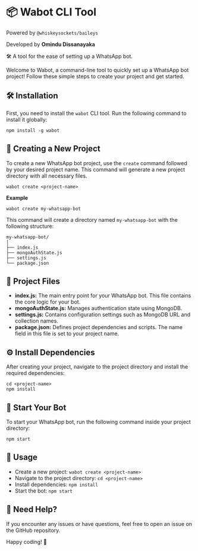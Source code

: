 📦 Wabot CLI Tool
=================

Powered by `@whiskeysockets/baileys`

Developed by **Omindu Dissanayaka**

🛠️ A tool for the ease of setting up a WhatsApp bot.

Welcome to Wabot, a command-line tool to quickly set up a WhatsApp bot project! Follow these simple steps to create your project and get started.

🛠️ Installation
----------------

First, you need to install the `wabot` CLI tool. Run the following command to install it globally:

    npm install -g wabot

🚀 Creating a New Project
-------------------------

To create a new WhatsApp bot project, use the `create` command followed by your desired project name. This command will generate a new project directory with all necessary files.

    wabot create <project-name>

**Example**

    wabot create my-whatsapp-bot

This command will create a directory named `my-whatsapp-bot` with the following structure:

    my-whatsapp-bot/
    │
    ├── index.js
    ├── mongoAuthState.js
    ├── settings.js
    └── package.json

📁 Project Files
----------------

*   **index.js:** The main entry point for your WhatsApp bot. This file contains the core logic for your bot.
*   **mongoAuthState.js:** Manages authentication state using MongoDB.
*   **settings.js:** Contains configuration settings such as MongoDB URL and collection names.
*   **package.json:** Defines project dependencies and scripts. The name field in this file is set to your project name.

⚙️ Install Dependencies
-----------------------

After creating your project, navigate to the project directory and install the required dependencies:

    cd <project-name>
    npm install

🚀 Start Your Bot
-----------------

To start your WhatsApp bot, run the following command inside your project directory:

    npm start

📜 Usage
--------

*   Create a new project: `wabot create <project-name>`
*   Navigate to the project directory: `cd <project-name>`
*   Install dependencies: `npm install`
*   Start the bot: `npm start`

🌟 Need Help?
-------------

If you encounter any issues or have questions, feel free to open an issue on the GitHub repository.

Happy coding! 🚀
